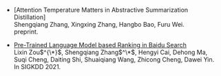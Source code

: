 * [Attention Temperature Matters in Abstractive Summarization Distillation]  
Shengqiang Zhang, Xingxing Zhang, Hangbo Bao, Furu Wei.  
preprint.

* [Pre-Trained Language Model based Ranking in Baidu Search](https://arxiv.org/abs/2105.11108)  
Lixin Zou$^{\*}$, Shengqiang Zhang$^\*$, Hengyi Cai, Dehong Ma, Suqi Cheng, Daiting Shi, Shuaiqiang Wang, Zhicong Cheng, Dawei Yin.  
In SIGKDD 2021.

